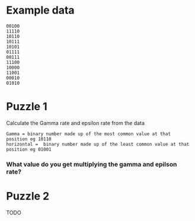 # Example data

```aidl
00100
11110
10110
10111
10101
01111
00111
11100
10000
11001
00010
01010
```

# Puzzle 1 
Calculate the Gamma rate and epsilon rate from the data
```
Gamma = binary number made up of the most common value at that position eg 10110
horizontal =  binary number made up of the least common value at that position eg 01001
```
### What value do you get multiplying the gamma and epilson rate?

# Puzzle 2
TODO

